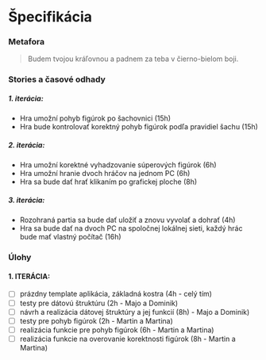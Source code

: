 # Špecifikácia

### Metafora

> Budem tvojou kráľovnou a padnem za teba v čierno-bielom boji.

### Stories a časové odhady
##### 1. iterácia:
- Hra umožní pohyb figúrok po šachovnici (15h)
- Hra bude kontrolovať korektný pohyb figúrok podľa pravidiel šachu (15h)

##### 2. iterácia:
- Hra umožní korektné vyhadzovanie súperových figúrok (6h)
- Hra umožní hranie dvoch hráčov na jednom PC (6h)
- Hra sa bude dať hrať klikaním po grafickej ploche (8h)

##### 3. iterácia:
- Rozohraná partia sa bude dať uložiť a znovu vyvolať a dohrať (4h)
- Hra sa bude dať na dvoch PC na spoločnej lokálnej sieti, každý hrác bude mať vlastný počítač (16h)

### Úlohy
#### 1. ITERÁCIA:
- [ ] prázdny template aplikácia, základná kostra (4h - celý tím)
- [ ] testy pre dátovú štruktúru (2h - Majo a Dominik)
- [ ] návrh a realizácia dátovej štruktúry a jej funkcií (8h) - Majo a Dominik)
- [ ] testy pre pohyb figúrok (2h - Martin a Martina)
- [ ] realizácia funkcie pre pohyb figúrok (6h - Martin a Martina)
- [ ] realizácia funkcie na overovanie korektnosti figúrok (8h - Martin a Martina)
